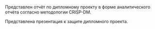Представлен отчёт по дипломному проекту в форме аналитического отчёта согласно методологии CRISP-DM.

Представлена презентация к защите дипломного проекта.
